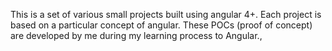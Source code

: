 This is a set of various small projects built using angular 4+. Each project is based on a particular concept of angular.
These POCs (proof of concept) are developed by me during my learning process to Angular.,
